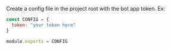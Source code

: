 Create a config file in the project root with the bot app token. Ex:

```javascript
const CONFIG = {
  token: "your token here"
}

module.exports = CONFIG
```
